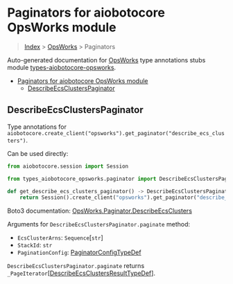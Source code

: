 <a id="paginators-for-aiobotocore-opsworks-module"></a>

# Paginators for aiobotocore OpsWorks module

> [Index](..) > [OpsWorks](.) > Paginators

Auto-generated documentation for
[OpsWorks](https://boto3.amazonaws.com/v1/documentation/api/latest/reference/services/opsworks.html#OpsWorks)
type annotations stubs module
[types-aiobotocore-opsworks](https://pypi.org/project/types-aiobotocore-opsworks/).

- [Paginators for aiobotocore OpsWorks module](#paginators-for-aiobotocore-opsworks-module)
  - [DescribeEcsClustersPaginator](#describeecsclusterspaginator)

<a id="describeecsclusterspaginator"></a>

## DescribeEcsClustersPaginator

Type annotations for
`aiobotocore.create_client("opsworks").get_paginator("describe_ecs_clusters")`.

Can be used directly:

```python
from aiobotocore.session import Session

from types_aiobotocore_opsworks.paginator import DescribeEcsClustersPaginator

def get_describe_ecs_clusters_paginator() -> DescribeEcsClustersPaginator:
    return Session().create_client("opsworks").get_paginator("describe_ecs_clusters")
```

Boto3 documentation:
[OpsWorks.Paginator.DescribeEcsClusters](https://boto3.amazonaws.com/v1/documentation/api/latest/reference/services/opsworks.html#OpsWorks.Paginator.DescribeEcsClusters)

Arguments for `DescribeEcsClustersPaginator.paginate` method:

- `EcsClusterArns`: `Sequence`\[`str`\]
- `StackId`: `str`
- `PaginationConfig`:
  [PaginatorConfigTypeDef](./type_defs.md#paginatorconfigtypedef)

`DescribeEcsClustersPaginator.paginate` returns
`_PageIterator`\[[DescribeEcsClustersResultTypeDef](./type_defs.md#describeecsclustersresulttypedef)\].
